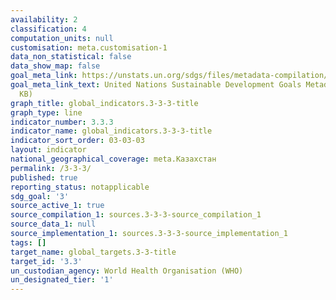 ```yaml
---
availability: 2
classification: 4
computation_units: null
customisation: meta.customisation-1
data_non_statistical: false
data_show_map: false
goal_meta_link: https://unstats.un.org/sdgs/files/metadata-compilation/Metadata-Goal-3.pdf
goal_meta_link_text: United Nations Sustainable Development Goals Metadata (PDF 431
  KB)
graph_title: global_indicators.3-3-3-title
graph_type: line
indicator_number: 3.3.3
indicator_name: global_indicators.3-3-3-title
indicator_sort_order: 03-03-03
layout: indicator
national_geographical_coverage: meta.Казахстан
permalink: /3-3-3/
published: true
reporting_status: notapplicable
sdg_goal: '3'
source_active_1: true
source_compilation_1: sources.3-3-3-source_compilation_1
source_data_1: null
source_implementation_1: sources.3-3-3-source_implementation_1
tags: []
target_name: global_targets.3-3-title
target_id: '3.3'
un_custodian_agency: World Health Organisation (WHO)
un_designated_tier: '1'
---
```

